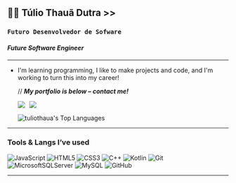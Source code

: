 ## 🐱‍👤 Túlio Thauã Dutra >>

### **`Futuro Desenvolvedor de Sofware`**

#### *Future Software Engineer* 
___
- I'm learning programming, I like to make projects and code, and I'm working to turn this into my career! 



   // **___My portfolio is below – contact me!___**                                                                        
   <div style="display: flex; gap: 10px;">
  <a href="https://github.com/tuliothaua/portfolio-thaua.git" target="_blank">
    <img src="https://img.shields.io/badge/github%20pages-121013?style=for-the-badge&logo=github&logoColor=white" />
  </a> 
  <a href="https://www.linkedin.com/in/tuliothauadutra" target="_blank">
    <img src="https://img.shields.io/badge/linkedin-%230077B5.svg?style=for-the-badge&logo=linkedin&logoColor=white"/>
  </a>
    </div>
   
    ![tuliothaua's Top Languages](https://github-readme-stats.vercel.app/api/top-langs/?username=tuliothaua&theme=dark&show_icons=true&hide_border=false&layout=compact) 
___

### Tools & Langs I’ve used

![JavaScript](https://img.shields.io/badge/javascript-%23323330.svg?style=for-the-badge&logo=javascript&logoColor=%23F7DF1E)
![HTML5](https://img.shields.io/badge/html5-%23E34F26.svg?style=for-the-badge&logo=html5&logoColor=white)
![CSS3](https://img.shields.io/badge/css3-%231572B6.svg?style=for-the-badge&logo=css3&logoColor=white)
![C++](https://img.shields.io/badge/c++-%2300599C.svg?style=for-the-badge&logo=c%2B%2B&logoColor=white)
![Kotlin](https://img.shields.io/badge/kotlin-%237F52FF.svg?style=for-the-badge&logo=kotlin&logoColor=white)
![Git](https://img.shields.io/badge/git-%23F05033.svg?style=for-the-badge&logo=git&logoColor=white)
![MicrosoftSQLServer](https://img.shields.io/badge/Microsoft%20SQL%20Server-CC2927?style=for-the-badge&logo=microsoft%20sql%20server&logoColor=white)
![MySQL](https://img.shields.io/badge/mysql-4479A1.svg?style=for-the-badge&logo=mysql&logoColor=white)
![GitHub](https://img.shields.io/badge/github-%23121011.svg?style=for-the-badge&logo=github&logoColor=white)
___